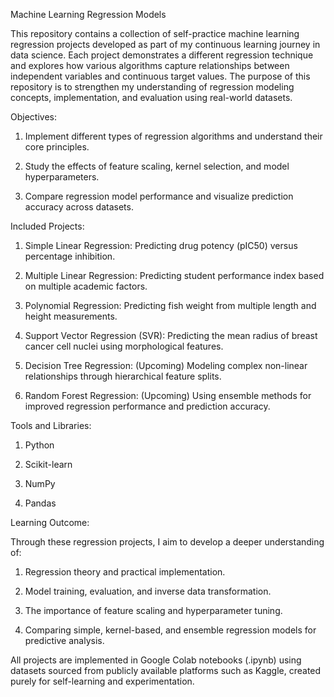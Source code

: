 Machine Learning Regression Models

This repository contains a collection of self-practice machine learning regression projects developed as part of my continuous learning journey in data science. Each project demonstrates a different regression technique and explores how various algorithms capture relationships between independent variables and continuous target values. The purpose of this repository is to strengthen my understanding of regression modeling concepts, implementation, and evaluation using real-world datasets.

Objectives:

1. Implement different types of regression algorithms and understand their core principles.



2. Study the effects of feature scaling, kernel selection, and model hyperparameters.



3. Compare regression model performance and visualize prediction accuracy across datasets.



Included Projects:

1. Simple Linear Regression: Predicting drug potency (pIC50) versus percentage inhibition.


2. Multiple Linear Regression: Predicting student performance index based on multiple academic factors.


3. Polynomial Regression: Predicting fish weight from multiple length and height measurements.


4. Support Vector Regression (SVR): Predicting the mean radius of breast cancer cell nuclei using morphological features.


5. Decision Tree Regression: (Upcoming) Modeling complex non-linear relationships through hierarchical feature splits.


6. Random Forest Regression: (Upcoming) Using ensemble methods for improved regression performance and prediction accuracy.



Tools and Libraries: 

1. Python

2. Scikit-learn

3. NumPy

4. Pandas



Learning Outcome:

Through these regression projects, I aim to develop a deeper understanding of:

1. Regression theory and practical implementation.

2. Model training, evaluation, and inverse data transformation.

3. The importance of feature scaling and hyperparameter tuning.

4. Comparing simple, kernel-based, and ensemble regression models for predictive analysis.


All projects are implemented in Google Colab notebooks (.ipynb) using datasets sourced from publicly available platforms such as Kaggle, created purely for self-learning and experimentation.


